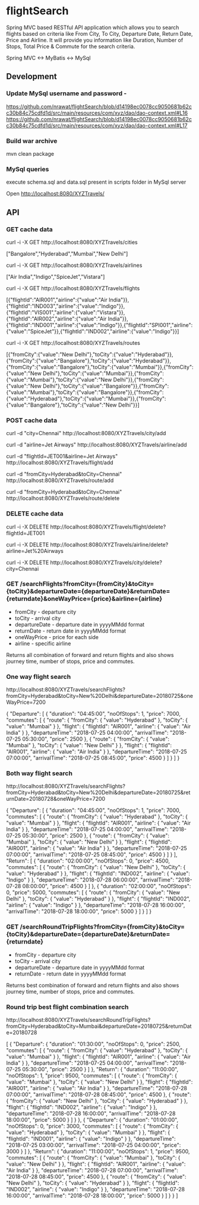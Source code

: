 # flightSearch

Spring MVC based RESTful API application which allows you to search flights based on criteria like From City, To City, Departure Date, Return Date, Price and Airline. It will provide you information like Duration, Number of Stops, Total Price & Commute for the search criteria.

Spring MVC <-> MyBatis <-> MySql


## Development

### Update MySql username and password -

https://github.com/nrawat/flightSearch/blob/d14198ec0078cc9050681b62cc30b84c75cdfd1d/src/main/resources/com/xyz/dao/dao-context.xml#L16
https://github.com/nrawat/flightSearch/blob/d14198ec0078cc9050681b62cc30b84c75cdfd1d/src/main/resources/com/xyz/dao/dao-context.xml#L17


### Build war archive

mvn clean package

### MySql queries

execute schema.sql and data.sql present in scripts folder in MySql server

Open <http://localhost:8080/XYZTravels/>


## API

### GET cache data

curl -i -X GET http://localhost:8080/XYZTravels/cities

["Bangalore","Hyderabad","Mumbai","New Delhi"]


curl -i -X GET http://localhost:8080/XYZTravels/airlines

["Air India","Indigo","SpiceJet","Vistara"]


curl -i -X GET http://localhost:8080/XYZTravels/flights

[{"flightId":"AIR001","airline":{"value":"Air India"}},{"flightId":"IND003","airline":{"value":"Indigo"}},{"flightId":"VIS001","airline":{"value":"Vistara"}},{"flightId":"AIR002","airline":{"value":"Air India"}},{"flightId":"IND001","airline":{"value":"Indigo"}},{"flightId":"SPI001","airline":{"value":"SpiceJet"}},{"flightId":"IND002","airline":{"value":"Indigo"}}]

curl -i -X GET http://localhost:8080/XYZTravels/routes

[{"fromCity":{"value":"New Delhi"},"toCity":{"value":"Hyderabad"}},{"fromCity":{"value":"Bangalore"},"toCity":{"value":"Hyderabad"}},{"fromCity":{"value":"Bangalore"},"toCity":{"value":"Mumbai"}},{"fromCity":{"value":"New Delhi"},"toCity":{"value":"Mumbai"}},{"fromCity":{"value":"Mumbai"},"toCity":{"value":"New Delhi"}},{"fromCity":{"value":"New Delhi"},"toCity":{"value":"Bangalore"}},{"fromCity":{"value":"Mumbai"},"toCity":{"value":"Bangalore"}},{"fromCity":{"value":"Hyderabad"},"toCity":{"value":"Mumbai"}},{"fromCity":{"value":"Bangalore"},"toCity":{"value":"New Delhi"}}]


### POST cache data

curl -d "city=Chennai" http://localhost:8080/XYZTravels/city/add

curl -d "airline=Jet Airways" http://localhost:8080/XYZTravels/airline/add

curl -d "flightId=JET001&airline=Jet Airways" http://localhost:8080/XYZTravels/flight/add

curl -d "fromCity=Hyderabad&toCity=Chennai" http://localhost:8080/XYZTravels/route/add

curl -d "fromCity=Hyderabad&toCity=Chennai" http://localhost:8080/XYZTravels/route/delete


### DELETE cache data

curl -i -X DELETE http://localhost:8080/XYZTravels/flight/delete?flightId=JET001

curl -i -X DELETE http://localhost:8080/XYZTravels/airline/delete?airline=Jet%20Airways

curl -i -X DELETE http://localhost:8080/XYZTravels/city/delete?city=Chennai


### GET /searchFlights?fromCity={fromCity}&toCity={toCity}&departureDate={departureDate}&returnDate={returndate}&oneWayPrice={price}&airline={airline}
-   fromCity - departure city
-   toCity - arrival city
-   departureDate - departure date in yyyyMMdd format
-   returnDate - return date in yyyyMMdd format
-   oneWayPrice - price for each side
-   airline - specific airline 

Returns all combination of forward and return flights and also shows journey time, number of stops, price and commutes.

### One way flight search 
http://localhost:8080/XYZTravels/searchFlights?fromCity=Hyderabad&toCity=New%20Delhi&departureDate=20180725&oneWayPrice=7200

{
  "Departure": [
    {
      "duration": "04:45:00",
      "noOfStops": 1,
      "price": 7000,
      "commutes": [
        {
          "route": {
            "fromCity": {
              "value": "Hyderabad"
            },
            "toCity": {
              "value": "Mumbai"
            }
          },
          "flight": {
            "flightId": "AIR001",
            "airline": {
              "value": "Air India"
            }
          },
          "departureTime": "2018-07-25 04:00:00",
          "arrivalTime": "2018-07-25 05:30:00",
          "price": 2500
        },
        {
          "route": {
            "fromCity": {
              "value": "Mumbai"
            },
            "toCity": {
              "value": "New Delhi"
            }
          },
          "flight": {
            "flightId": "AIR001",
            "airline": {
              "value": "Air India"
            }
          },
          "departureTime": "2018-07-25 07:00:00",
          "arrivalTime": "2018-07-25 08:45:00",
          "price": 4500
        }
      ]
    }
  ]
}

### Both way flight search 
http://localhost:8080/XYZTravels/searchFlights?fromCity=Hyderabad&toCity=New%20Delhi&departureDate=20180725&returnDate=20180728&oneWayPrice=7200

{
  "Departure": [
    {
      "duration": "04:45:00",
      "noOfStops": 1,
      "price": 7000,
      "commutes": [
        {
          "route": {
            "fromCity": {
              "value": "Hyderabad"
            },
            "toCity": {
              "value": "Mumbai"
            }
          },
          "flight": {
            "flightId": "AIR001",
            "airline": {
              "value": "Air India"
            }
          },
          "departureTime": "2018-07-25 04:00:00",
          "arrivalTime": "2018-07-25 05:30:00",
          "price": 2500
        },
        {
          "route": {
            "fromCity": {
              "value": "Mumbai"
            },
            "toCity": {
              "value": "New Delhi"
            }
          },
          "flight": {
            "flightId": "AIR001",
            "airline": {
              "value": "Air India"
            }
          },
          "departureTime": "2018-07-25 07:00:00",
          "arrivalTime": "2018-07-25 08:45:00",
          "price": 4500
        }
      ]
    }
  ],
  "Return": [
    {
      "duration": "02:00:00",
      "noOfStops": 0,
      "price": 4500,
      "commutes": [
        {
          "route": {
            "fromCity": {
              "value": "New Delhi"
            },
            "toCity": {
              "value": "Hyderabad"
            }
          },
          "flight": {
            "flightId": "IND002",
            "airline": {
              "value": "Indigo"
            }
          },
          "departureTime": "2018-07-28 06:00:00",
          "arrivalTime": "2018-07-28 08:00:00",
          "price": 4500
        }
      ]
    },
    {
      "duration": "02:00:00",
      "noOfStops": 0,
      "price": 5000,
      "commutes": [
        {
          "route": {
            "fromCity": {
              "value": "New Delhi"
            },
            "toCity": {
              "value": "Hyderabad"
            }
          },
          "flight": {
            "flightId": "IND002",
            "airline": {
              "value": "Indigo"
            }
          },
          "departureTime": "2018-07-28 16:00:00",
          "arrivalTime": "2018-07-28 18:00:00",
          "price": 5000
        }
      ]
    }
  ]
}


### GET /searchRoundTripFlights?fromCity={fromCity}&toCity={toCity}&departureDate={departureDate}&returnDate={returndate}
-   fromCity - departure city
-   toCity - arrival city
-   departureDate - departure date in yyyyMMdd format
-   returnDate - return date in yyyyMMdd format

Returns best combination of forward and return flights and also shows journey time, number of stops, price and commutes.

### Round trip best flight combination search 
http://localhost:8080/XYZTravels/searchRoundTripFlights?fromCity=Hyderabad&toCity=Mumbai&departureDate=20180725&returnDate=20180728

[
  {
    "Departure": {
      "duration": "01:30:00",
      "noOfStops": 0,
      "price": 2500,
      "commutes": [
        {
          "route": {
            "fromCity": {
              "value": "Hyderabad"
            },
            "toCity": {
              "value": "Mumbai"
            }
          },
          "flight": {
            "flightId": "AIR001",
            "airline": {
              "value": "Air India"
            }
          },
          "departureTime": "2018-07-25 04:00:00",
          "arrivalTime": "2018-07-25 05:30:00",
          "price": 2500
        }
      ]
    },
    "Return": {
      "duration": "11:00:00",
      "noOfStops": 1,
      "price": 9500,
      "commutes": [
        {
          "route": {
            "fromCity": {
              "value": "Mumbai"
            },
            "toCity": {
              "value": "New Delhi"
            }
          },
          "flight": {
            "flightId": "AIR001",
            "airline": {
              "value": "Air India"
            }
          },
          "departureTime": "2018-07-28 07:00:00",
          "arrivalTime": "2018-07-28 08:45:00",
          "price": 4500
        },
        {
          "route": {
            "fromCity": {
              "value": "New Delhi"
            },
            "toCity": {
              "value": "Hyderabad"
            }
          },
          "flight": {
            "flightId": "IND002",
            "airline": {
              "value": "Indigo"
            }
          },
          "departureTime": "2018-07-28 16:00:00",
          "arrivalTime": "2018-07-28 18:00:00",
          "price": 5000
        }
      ]
    }
  },
  {
    "Departure": {
      "duration": "01:00:00",
      "noOfStops": 0,
      "price": 3000,
      "commutes": [
        {
          "route": {
            "fromCity": {
              "value": "Hyderabad"
            },
            "toCity": {
              "value": "Mumbai"
            }
          },
          "flight": {
            "flightId": "IND001",
            "airline": {
              "value": "Indigo"
            }
          },
          "departureTime": "2018-07-25 03:00:00",
          "arrivalTime": "2018-07-25 04:00:00",
          "price": 3000
        }
      ]
    },
    "Return": {
      "duration": "11:00:00",
      "noOfStops": 1,
      "price": 9500,
      "commutes": [
        {
          "route": {
            "fromCity": {
              "value": "Mumbai"
            },
            "toCity": {
              "value": "New Delhi"
            }
          },
          "flight": {
            "flightId": "AIR001",
            "airline": {
              "value": "Air India"
            }
          },
          "departureTime": "2018-07-28 07:00:00",
          "arrivalTime": "2018-07-28 08:45:00",
          "price": 4500
        },
        {
          "route": {
            "fromCity": {
              "value": "New Delhi"
            },
            "toCity": {
              "value": "Hyderabad"
            }
          },
          "flight": {
            "flightId": "IND002",
            "airline": {
              "value": "Indigo"
            }
          },
          "departureTime": "2018-07-28 16:00:00",
          "arrivalTime": "2018-07-28 18:00:00",
          "price": 5000
        }
      ]
    }
  }
]

